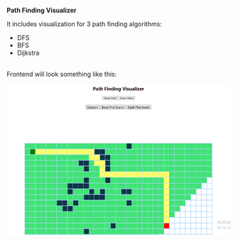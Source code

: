 <b>Path Finding Visualizer</b>

It includes visualization for 3 path finding algorithms: <br>
<ul>
  <li>DFS</li>
  <li>BFS</li>
  <li>Dijkstra</li>
</ul>
<br>
Frontend will look something like this: <br>

<img src="/pathFindingVisualizerFrontend.PNG"/><br>
